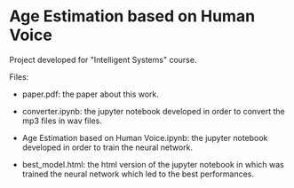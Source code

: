 # Age Estimation based on Human Voice
Project developed for "Intelligent Systems" course.


Files:

- paper.pdf: 
	the paper about this work.

- converter.ipynb: 
	the jupyter notebook developed
	in order to convert the mp3 files in wav files.

- Age Estimation based on Human Voice.ipynb: 
	the jupyter notebook developed in order to train the neural network.

- best_model.html:
	the html version of the jupyter notebook in which was trained the
	neural network which led to the best performances.

